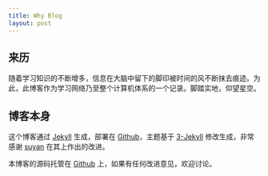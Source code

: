 ```yaml
---
title: Why Blog
layout: post
---
```


## 来历 

随着学习知识的不断增多，信息在大脑中留下的脚印被时间的风不断抹去痕迹。为此，此博客作为学习网络乃至整个计算机体系的一个记录。脚踏实地，仰望星空。

## 博客本身

这个博客通过 [Jekyll](http://jekyllrb.com/) 生成，部署在 [Github](https://pages.github.com)，主题基于 [3-Jekyll](https://github.com/P233/3-Jekyll) 修改生成，非常感谢 [suyan](https://github.com/suyan/suyan.github.io) 在其上作出的改进。

本博客的源码托管在 [Github](https://github.com/tsiye/tsiye.github.io) 上，如果有任何改进意见，欢迎讨论。

